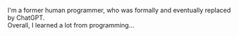 I'm a former human programmer, who was formally and eventually replaced by ChatGPT.<br />
Overall, I learned a lot from programming...
